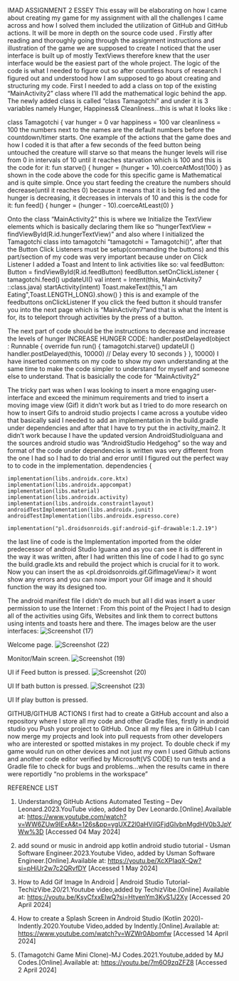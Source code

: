 IMAD ASSIGNMENT 2 ESSEY
This essay will be elaborating on how I came about creating my game for my assignment with all the challenges I came across and how I solved them included the utilization of GitHub and GitHub actions. It will be more in depth on the source code used .
Firstly after reading and thoroughly going through the assignment instructions and illustration of the game we are supposed to create I noticed that the user interface is built up of mostly TextViews therefore knew that the user interface would be the easiest part of the whole project. The logic of the code is what I needed to figure out so after countless hours of research I figured out and understood  how I am supposed to go about creating and structuring my code. First I needed to add a class on top of the existing  “MainActivity2” class where I’ll add the mathematical logic behind the app. The newly added class is called “class Tamagotchi” and under it is 3 variables namely Hunger, Happiness& Cleanliness…this is what it looks like :

class Tamagotchi {
    var hunger = 0
    var happiness = 100
    var cleanliness = 100
  the numbers next to the names are the default numbers before the countdown/timer starts.
One example of the actions that the game does and how I coded it is that after a few seconds of the feed button being untouched the creature will starve so that means the hunger levels will rise from 0 in intervals of 10 until it reaches starvation which is 100 and this is the code for it:
fun starve() {
    hunger = (hunger + 10).coerceAtMost(100)
}
 as shown in the code above the code for this specific game is Mathematical and is quite simple.
Once you start feeding the creature the numbers should decrease(until it reaches 0)  because it means that it is being fed and the hunger is decreasing, it decreases in intervals of 10 and this is the code for it:
fun feed() {
    hunger = (hunger - 10).coerceAtLeast(0)
}

Onto the class “MainActivity2” this is where we Initialize the TextView elements which is basically declaring them like so “hungerTextView = findViewById(R.id.hungerTextView)” and also where I initialized the Tamagotchi class into tamagotchi “tamagotchi = Tamagotchi()”, after that the Button Click Listeners must be setup(commanding the buttons) and this part/section of my code was very important because under on Click Listener I added a Toast and Intent to link activities like so:
val feedButton: Button = findViewById(R.id.feedButton)
feedButton.setOnClickListener {
    tamagotchi.feed()
    updateUI()
    val intent = Intent(this, MainActivity7 ::class.java)
    startActivity(intent)
    Toast.makeText(this,"I am Eating",Toast.LENGTH_LONG).show()
}
this is and example of the feedbuttons onClickListener If you click the feed button it should transfer you into the next page which is “MainActivity7”and that is what the Intent is for, its to teleport through activities by the press of a button.

The next part of code should be the instructions to decrease and increase the levels of hunger 
INCREASE HUNGER CODE:
handler.postDelayed(object : Runnable {
    override fun run() {
        tamagotchi.starve()
        updateUI ()
        handler.postDelayed(this, 10000) // Delay every 10 seconds
    }
}, 10000) 
I have inserted comments on my code to show my own understanding at the same time to make the code simpler to understand for myself and someone else to understand. That is basicially the code for “MainActivity2”

The tricky part was when I was looking to insert a more engaging user-interface and exceed the minimum requirements and  tried to insert a moving image view (Gif) it didn’t work but as I tried to do more research on how to insert Gifs to android studio projects  I came across a youtube video that basically said I needed to add an implementation in the build.gradle under dependencies and after that I have to try put the <GifTextView/> in activity_main2. It didn’t work because I have the updated version AndroidStudioIguana and the sources android studio was “AndroidStudio Hedgehog” so the way and format of the code under dependencies is written was very different from the one I had so I had to do trial and error until I  figured out the perfect way to to code in the implementation.
dependencies {

    implementation(libs.androidx.core.ktx)
    implementation(libs.androidx.appcompat)
    implementation(libs.material)
    implementation(libs.androidx.activity)
    implementation(libs.androidx.constraintlayout)
    androidTestImplementation(libs.androidx.junit)
    androidTestImplementation(libs.androidx.espresso.core)

    implementation("pl.droidsonroids.gif:android-gif-drawable:1.2.19")
the last line of code is the Implementation imported from the older predecessor of android Studio Iguana and as you can see it is different in the way it was written, after I had written this line of code I  had to go sync the build.gradle.kts and rebuild the project which is crucial for it to work. Now you can insert the <GifTextView/> as <pl.droidsonroids.gif.GifImageView/> it wont show any errors and you can now import your Gif image and it should function the way its designed too.

The android manifest file I didn’t do much but all I did was insert a user permission to use the Internet :
<uses-permission android:name="android.permission.INTERNET" />
<uses-permission android:name="android.permission.ACCESS_NETWORK_STATE" />
From this point of the Project I had to design all of the activities using Gifs, Websites and link them to correct buttons using intents and toasts here and there.
The images below are the user interfaces:
 ![Screenshot (17)](https://github.com/Stylo321/Tamagotchi/assets/165194260/63f3c123-5357-43a8-b9e4-1d8535ed839a)

Welcome page.
 ![Screenshot (22)](https://github.com/Stylo321/Tamagotchi/assets/165194260/205a5742-efe5-4212-88e8-c8c514b3cc79)

Monitor/Main screen.
![Screenshot (19)](https://github.com/Stylo321/Tamagotchi/assets/165194260/0409d979-e87a-46bb-a3eb-de27f31173fe)

 UI if Feed  button is pressed.
 ![Screenshot (20)](https://github.com/Stylo321/Tamagotchi/assets/165194260/f27da507-74a6-4641-9f45-3d987876a665)

 UI If bath button is pressed.
 	![Screenshot (23)](https://github.com/Stylo321/Tamagotchi/assets/165194260/4c8bccb0-bc20-4b11-9216-e3e5b9039bef)

UI If play button is pressed.	


GITHUB/GITHUB ACTIONS
I first had to create a GitHub account and also a repository where I store all my code and other Gradle files, firstly in android studio you Push your project to GitHub. Once all my files are in GitHub I can now merge my projects and look into pull requests from other developers who are interested or spotted mistakes in my project. To double check if my game would run on other devices and not just my own I used Github actions and another code editor verified by Microsoft(VS CODE) to run tests and a Gradle file to check for bugs and problems…when the results came in there were reportidly “no problems in the workspace”
 
REFERENCE LIST
1.	Understanding GitHub Actions  Automated Testing – Dev Leonard.2023.YouTube video, added by Dev Leonardo.[Online].Available at:
https://www.youtube.com/watch?v=WW6ZUw9IExA&t=126s&pp=ygUXZ2l0aHViIGFjdGlvbnMgdHV0b3JpYWw%3D  [Accessed 04 May 2024]

2.	add sound or music in android app kotlin android studio tutorial  - Usman Software Engineer.2023.Youtube Video, added by Usman Software Engineer.[Online].Available at: https://youtu.be/XcXPIaqX-Qw?si=pHiUr2w7c2QRvfDY [Accessed 1 May 2024]

3.	How to Add Gif Image In Android | Android Studio Tutorial-TechizVibe.20/21.Youtube video,added by TechizVibe.[Online] Available at: https://youtu.be/KsyCfxxEIwQ?si=HtyenYm3KvS1J2Xy [Accessed 20 April 2024]

4.	How to create a Splash Screen in Android Studio (Kotlin 2020)-Indently.2020.Youtube Video,added by Indently.[Online].Available at: https://www.youtube.com/watch?v=WZWr0Abomfw [Accessed 14 April 2024]

5.	(Tamagotchi Game Mini Clone)-MJ Codes.2021.Youtube,added by MJ Codes.[Online].Available at: https://youtu.be/7m6O9zqZFZ8 [Accessed 2 April 2024]

